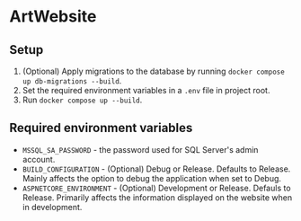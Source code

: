 # ArtWebsite
## Setup
1. (Optional) Apply migrations to the database by running `docker compose up db-migrations --build`.
2. Set the required environment variables in a `.env` file in project root.
3. Run `docker compose up --build`.
## Required environment variables
* `MSSQL_SA_PASSWORD` - the password used for SQL Server's admin account.
* `BUILD_CONFIGURATION` - (Optional) Debug or Release. Defaults to Release. Mainly affects the option to debug the application when set to Debug.
* `ASPNETCORE_ENVIRONMENT` - (Optional) Development or Release. Defauls to Release. Primarily affects the information displayed on the website when in development.